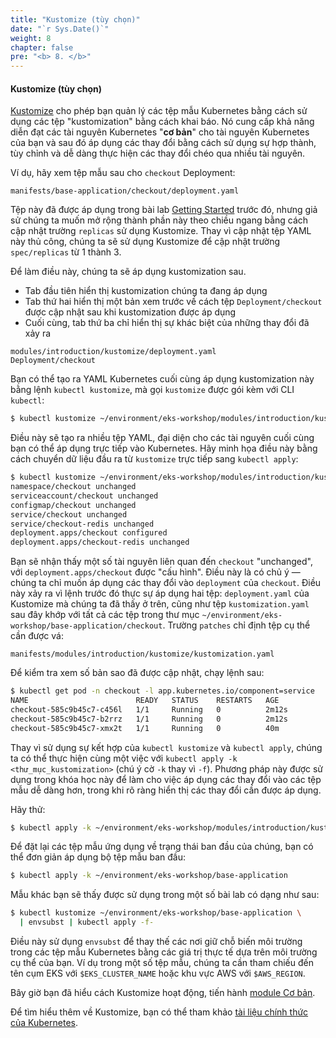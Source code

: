 ```yaml
---
title: "Kustomize (tùy chọn)"
date: "`r Sys.Date()`"
weight: 8
chapter: false
pre: "<b> 8. </b>"
---
```


#### Kustomize (tùy chọn)

[Kustomize](https://kustomize.io/) cho phép bạn quản lý các tệp mẫu Kubernetes bằng cách sử dụng các tệp "kustomization" bằng cách khai báo. Nó cung cấp khả năng diễn đạt các tài nguyên Kubernetes "**cơ bản**" cho tài nguyên Kubernetes của bạn và sau đó áp dụng các thay đổi bằng cách sử dụng sự hợp thành, tùy chỉnh và dễ dàng thực hiện các thay đổi chéo qua nhiều tài nguyên.

Ví dụ, hãy xem tệp mẫu sau cho `checkout` Deployment:

```file
manifests/base-application/checkout/deployment.yaml
```

Tệp này đã được áp dụng trong bài lab [Getting Started](../getting-started) trước đó, nhưng giả sử chúng ta muốn mở rộng thành phần này theo chiều ngang bằng cách cập nhật trường `replicas` sử dụng Kustomize. Thay vì cập nhật tệp YAML này thủ công, chúng ta sẽ sử dụng Kustomize để cập nhật trường `spec/replicas` từ 1 thành 3.

Để làm điều này, chúng ta sẽ áp dụng kustomization sau.

* Tab đầu tiên hiển thị kustomization chúng ta đang áp dụng
* Tab thứ hai hiển thị một bản xem trước về cách tệp `Deployment/checkout` được cập nhật sau khi kustomization được áp dụng
* Cuối cùng, tab thứ ba chỉ hiển thị sự khác biệt của những thay đổi đã xảy ra

```kustomization
modules/introduction/kustomize/deployment.yaml
Deployment/checkout
```

Bạn có thể tạo ra YAML Kubernetes cuối cùng áp dụng kustomization này bằng lệnh `kubectl kustomize`, mà gọi `kustomize` được gói kèm với CLI `kubectl`:

```bash
$ kubectl kustomize ~/environment/eks-workshop/modules/introduction/kustomize
```

Điều này sẽ tạo ra nhiều tệp YAML, đại diện cho các tài nguyên cuối cùng bạn có thể áp dụng trực tiếp vào Kubernetes. Hãy minh họa điều này bằng cách chuyển dữ liệu đầu ra từ `kustomize` trực tiếp sang `kubectl apply`:

```bash
$ kubectl kustomize ~/environment/eks-workshop/modules/introduction/kustomize | kubectl apply -f -
namespace/checkout unchanged
serviceaccount/checkout unchanged
configmap/checkout unchanged
service/checkout unchanged
service/checkout-redis unchanged
deployment.apps/checkout configured
deployment.apps/checkout-redis unchanged
```

Bạn sẽ nhận thấy một số tài nguyên liên quan đến `checkout` "unchanged", với `deployment.apps/checkout` được "cấu hình". Điều này là có chủ ý — chúng ta chỉ muốn áp dụng các thay đổi vào `deployment` của `checkout`. Điều này xảy ra vì lệnh trước đó thực sự áp dụng hai tệp: `deployment.yaml` của Kustomize mà chúng ta đã thấy ở trên, cũng như tệp `kustomization.yaml` sau đây khớp với tất cả các tệp trong thư mục `~/environment/eks-workshop/base-application/checkout`. Trường `patches` chỉ định tệp cụ thể cần được vá:

```file
manifests/modules/introduction/kustomize/kustomization.yaml
```

Để kiểm tra xem số bản sao đã được cập nhật, chạy lệnh sau:

```bash
$ kubectl get pod -n checkout -l app.kubernetes.io/component=service
NAME                        READY   STATUS    RESTARTS   AGE
checkout-585c9b45c7-c456l   1/1     Running   0          2m12s
checkout-585c9b45c7-b2rrz   1/1     Running   0          2m12s
checkout-585c9b45c7-xmx2t   1/1     Running   0          40m
```

Thay vì sử dụng sự kết hợp của `kubectl kustomize` và `kubectl apply`, chúng ta có thể thực hiện cùng một việc với `kubectl apply -k <thư_mục_kustomization>` (chú ý cờ `-k` thay vì `-f`). Phương pháp này được sử dụng trong khóa học này để làm cho việc áp dụng các thay đổi vào các tệp mẫu dễ dàng hơn, trong khi rõ ràng hiển thị các thay đổi cần được áp dụng.

Hãy thử:

```bash
$ kubectl apply -k ~/environment/eks-workshop/modules/introduction/kustomize
```

Để đặt lại các tệp mẫu ứng dụng về trạng thái ban đầu của chúng, bạn có thể đơn giản áp dụng bộ tệp mẫu ban đầu:

```bash timeout=300 wait=30
$ kubectl apply -k ~/environment/eks-workshop/base-application
```

Mẫu khác bạn sẽ thấy được sử dụng trong một số bài lab có dạng như sau:

```bash
$ kubectl kustomize ~/environment/eks-workshop/base-application \
  | envsubst | kubectl apply -f-
```

Điều này sử dụng `envsubst` để thay thế các nơi giữ chỗ biến môi trường trong các tệp mẫu Kubernetes bằng các giá trị thực tế dựa trên môi trường cụ thể của bạn. Ví dụ trong một số tệp mẫu, chúng ta cần tham chiếu đến tên cụm EKS với `$EKS_CLUSTER_NAME` hoặc khu vực AWS với `$AWS_REGION`.

Bây giờ bạn đã hiểu cách Kustomize hoạt động, tiến hành [module Cơ bản](/docs/fundamentals).

Để tìm hiểu thêm về Kustomize, bạn có thể tham khảo [tài liệu chính thức của Kubernetes](https://kubernetes.io/docs/tasks/manage-kubernetes-objects/kustomization/).